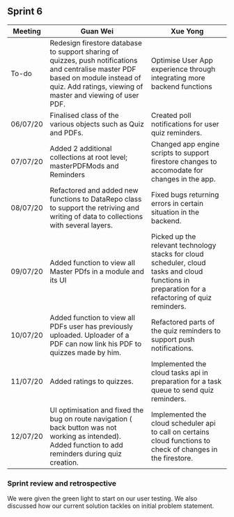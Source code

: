 ## Sprint 6

Meeting|Guan Wei|Xue Yong
---|---------|----------
To-do|Redesign firestore database to support sharing of quizzes, push notifications and centralise master PDF based on module instead of quiz. Add ratings, viewing of master and viewing of user PDF.|Optimise User App experience through integrating more backend functions
06/07/20|Finalised class of the various objects such as Quiz and PDFs.|Created poll notifications for user quiz reminders.
07/07/20|Added 2 additional collections at root level; masterPDFMods and Reminders|Changed app engine scripts to support firestore changes to accomodate for changes in the app.
08/07/20|Refactored and added new functions to DataRepo class to support the retriving and writing of data to collections with several layers.|Fixed bugs returning errors in certain situation in the backend.
09/07/20|Added function to view all Master PDfs in a module and its UI|Picked up the relevant technology stacks for cloud scheduler, cloud tasks and cloud functions in preparation for a refactoring of quiz reminders.
10/07/20|Added function to view all PDFs user has previously uploaded. Uploader of a PDF can now link his PDF to quizzes made by him.|Refactored parts of the quiz reminders to support push notifications.
11/07/20|Added ratings to quizzes.|Implemented the cloud tasks api in preparation for a task queue to send quiz reminders.
12/07/20|UI optimisation and fixed the bug on route navigation ( back button was not working as intended). Added function to add reminders during quiz creation.|Implemented the cloud scheduler api to call on certains cloud functions to check of changes in the firestore.

### Sprint review and retrospective
We were given the green light to start on our user testing. We also discussed how our current solution tackles on initial problem statement.